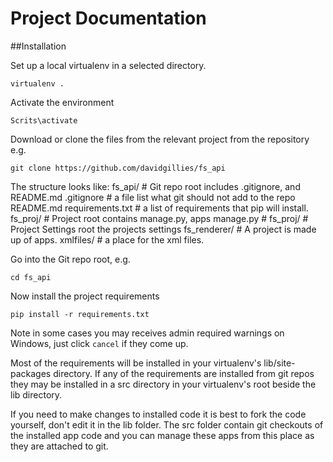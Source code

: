 # Project Documentation

##Installation

Set up a local virtualenv in a selected directory.

    virtualenv .

Activate the environment

    Scrits\activate

Download or clone the files from the relevant project from the repository e.g.

    git clone https://github.com/davidgillies/fs_api

The structure looks like:
fs_api/ # Git repo root includes .gitignore, and README.md
    .gitignore # a file list what git should not add to the repo
    README.md 
    requirements.txt # a list of requirements that pip will install.
    fs_proj/ # Project root contains manage.py, apps
        manage.py #
        fs_proj/ # Project Settings root the projects settings
        fs_renderer/ # A project is made up of apps.
        xmlfiles/ # a place for the xml files.

Go into the Git repo root, e.g.

    cd fs_api

Now install the project requirements

    pip install -r requirements.txt

Note in some cases you may receives admin required warnings on Windows, just click `cancel` if they come up.

Most of the requirements will be installed in your virtualenv's lib/site-packages directory.  If any of the requirements are installed from git repos they may be installed in a src directory in your virtualenv's root beside the lib directory.

If you need to make changes to installed code it is best to fork the code yourself, don't edit it in the lib folder.  The src folder contain git checkouts of the installed app code and you can manage these apps from this place as they are attached to git.


